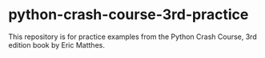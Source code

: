 # python-crash-course-3rd-practice

This repository is for practice examples from the Python Crash Course, 3rd edition book by Eric Matthes.


